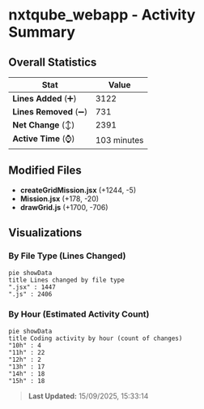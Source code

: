 # nxtqube_webapp - Activity Summary 

## Overall Statistics

| Stat                   | Value                                                             |
| ---------------------- | ----------------------------------------------------------------- |
| **Lines Added** (➕)   | 3122                                          |
| **Lines Removed** (➖) | 731                                        |
| **Net Change** (↕)    | 2391                |
| **Active Time** (⌚)   | 103 minutes |


## Modified Files
- **createGridMission.jsx** (+1244, -5)
- **Mission.jsx** (+178, -20)
- **drawGrid.js** (+1700, -706)

## Visualizations

### By File Type (Lines Changed)

```mermaid
pie showData
title Lines changed by file type
".jsx" : 1447
".js" : 2406
```

### By Hour (Estimated Activity Count)

```mermaid
pie showData
title Coding activity by hour (count of changes)
"10h" : 4
"11h" : 22
"12h" : 2
"13h" : 17
"14h" : 18
"15h" : 18
```


> **Last Updated:** 15/09/2025, 15:33:14